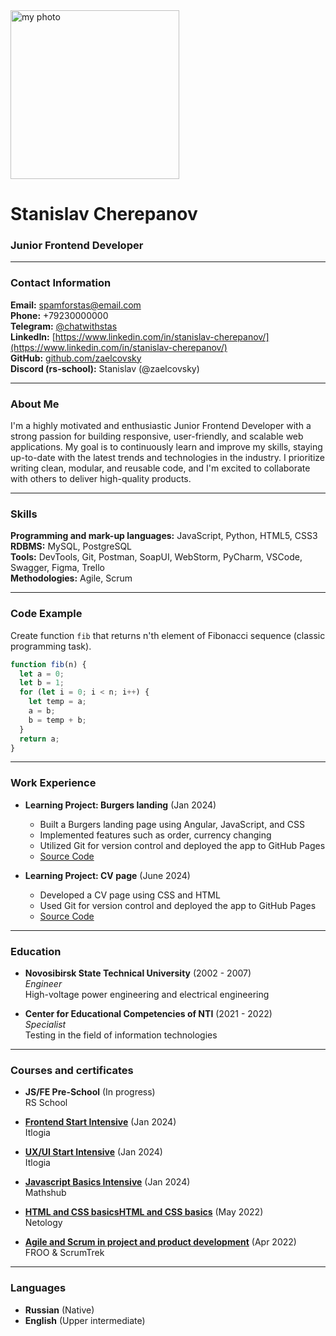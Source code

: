 <img src="https://lh3.googleusercontent.com/u/0/drive-viewer/AKGpihZB9IffiX2r8d6wN_u19LY4XhVdC7UX68Bh_3QPKFKj7jIfmmN7oX59wF7msxVZ1cNjh7QdDO11cMduT4N9W3x6WO6_N3Eg_ds=w3440-h1261-rw-v1" alt="my photo" width="270">

# Stanislav Cherepanov
### Junior Frontend Developer

---

### Contact Information
**Email:** [spamforstas@email.com](mailto:spamforstas@email.com)  
**Phone:** +79230000000  
**Telegram:** [@chatwithstas](https://t.me/chatwithstas)   
**LinkedIn:** [https://www.linkedin.com/in/stanislav-cherepanov/](https://www.linkedin.com/in/stanislav-cherepanov/)  
**GitHub:** [github.com/zaelcovsky](https://github.com/zaelcovsky)  
**Discord (rs-school):** Stanislav (@zaelcovsky) 

---

### About Me 
I'm a highly motivated and enthusiastic Junior Frontend Developer with a strong passion for building responsive, user-friendly, and scalable web applications. My goal is to continuously learn and improve my skills, staying up-to-date with the latest trends and technologies in the industry. I prioritize writing clean, modular, and reusable code, and I'm excited to collaborate with others to deliver high-quality products.

---

### Skills
**Programming and mark-up languages:** JavaScript, Python, HTML5, CSS3  
**RDBMS:** MySQL, PostgreSQL  
**Tools:** DevTools, Git, Postman, SoapUI, WebStorm, PyCharm, VSCode, Swagger, Figma, Trello   
**Methodologies:** Agile, Scrum  

---

### Code Example
Create function `fib` that returns n'th element of Fibonacci sequence (classic programming task).

```javascript
function fib(n) {
  let a = 0;
  let b = 1;
  for (let i = 0; i < n; i++) {
    let temp = a;
    a = b;
    b = temp + b;
  }
  return a;
}
```

---

### Work Experience
* **Learning Project: Burgers landing** (Jan 2024)
    + Built a  Burgers landing page using Angular, JavaScript, and CSS
    + Implemented features such as order, currency changing
    + Utilized Git for version control and deployed the app to GitHub Pages
    + [Source Code](https://github.com/zaelcovsky/burgers)


* **Learning Project: CV page** (June 2024)
    + Developed a CV page using CSS and HTML
    + Used Git for version control and deployed the app to GitHub Pages
    + [Source Code](https://github.com/zaelcovsky/rsschool-cv)

---

### Education
* **Novosibirsk State Technical University** (2002 - 2007)  
    *Engineer*  
    High-voltage power engineering and electrical engineering  


* **Center for Educational Competencies of NTI** (2021 - 2022)  
    *Specialist*  
    Testing in the field of information technologies  

---

### Courses and certificates
* **JS/FE Pre-School** (In progress)  
    RS School


* [**Frontend Start Intensive**](https://itlogia.ru/upload/images/intensive-participant-certificate/1706112187e58eF.jpeg) (Jan 2024)  
    Itlogia


* [**UX/UI Start Intensive**](https://itlogia.ru/upload/images/intensive-participant-certificate/1705585417djQ4H.jpeg) (Jan 2024)  
    Itlogia


* [**Javascript Basics Intensive**](https://api.accredible.com/v1/credential/generate_certificate_pdf?credential_id=93684826&mode=pdf) (Jan 2024)  
    Mathshub

  
* [**HTML and CSS basicsHTML and CSS basics**](https://drive.google.com/file/d/1jYaOARIkBxuV4sQjTMLFm4EwR6of2thT/view) (May 2022)   
    Netology


* [**Agile and Scrum in project and product development**](https://www.coursera.org/account/accomplishments/verify/PXETA66G12X) (Apr 2022)   
    FROO & ScrumTrek

---

### Languages
* **Russian** (Native)
* **English** (Upper intermediate)